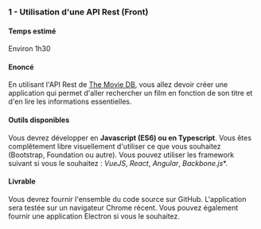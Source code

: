 ### 1 - Utilisation d'une API Rest (Front)

#### Temps estimé

Environ 1h30

#### Enoncé

En utilisant l'API Rest de [The Movie DB](https://developers.themoviedb.org/3), vous allez devoir créer une application qui permet d'aller rechercher un film en fonction de son titre et d'en lire les informations essentielles. 

#### Outils disponibles

Vous devrez développer en **Javascript (ES6) ou en Typescript**. Vous êtes complêtement libre visuellement d'utiliser ce que vous souhaitez (Bootstrap, Foundation ou autre). Vous pouvez utiliser les framework suivant si vous le souhaitez : *VueJS*, *React*, *Angular*, *Backbone.js**. 

#### Livrable

Vous devrez fournir l'ensemble du code source sur GitHub.
L'application sera testée sur un navigateur Chrome récent. Vous pouvez également fournir une application Electron si vous le souhaitez.